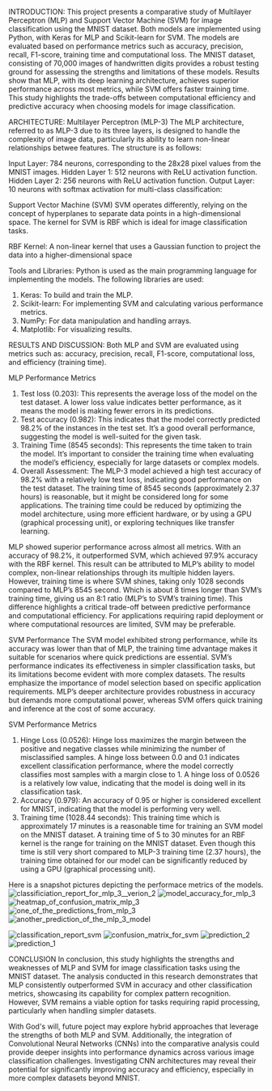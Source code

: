 INTRODUCTION:
This project presents a comparative study of Multilayer Perceptron (MLP) and Support Vector Machine (SVM) for image classification using the MNIST dataset.
Both models are implemented using Python, with Keras for MLP and Scikit-learn for SVM. The models are evaluated based on performance metrics such as
accuracy, precision, recall, F1-score, training time and computational loss. The MNIST dataset, consisting of 70,000 images of handwritten digits 
provides a robust testing ground for assessing the strengths and limitations of these models. Results show that MLP, with its deep learning
architecture, achieves superior performance across most metrics, while SVM offers faster training time. This study highlights the trade-offs
between computational efficiency and predictive accuracy when choosing models for image classification.

ARCHITECTURE:
Multilayer Perceptron (MLP-3)
The MLP architecture, referred to as MLP-3 due to its three layers, is designed to handle the complexity of image data, particularly its ability to
learn non-linear relationships betwee features. The structure is as follows:

Input Layer: 784 neurons, corresponding to the 28x28 pixel values from the MNIST images.
Hidden Layer 1: 512 neurons with ReLU activation function.
Hidden Layer 2: 256 neurons with ReLU activation function.
Output Layer: 10 neurons with softmax activation for multi-class classification:

Support Vector Machine (SVM)
SVM operates differently, relying on the concept of hyperplanes to separate data points in a high-dimensional space. The kernel for SVM is 
RBF which is ideal for image classification tasks.

RBF Kernel: A non-linear kernel that uses a Gaussian function to project the data into a higher-dimensional space

Tools and Libraries:
Python is used as the main programming language for implementing the models. 
The following libraries are used:
1. Keras: To build and train the MLP.
2. Scikit-learn: For implementing SVM and calculating various performance metrics.
3. NumPy: For data manipulation and handling arrays.
4. Matplotlib: For visualizing results.

RESULTS AND DISCUSSION:
Both MLP and SVM are evaluated using metrics such as: accuracy, precision, recall, F1-score, computational loss, and efficiency (training time).

MLP Performance Metrics
1. Test loss (0.203): This represents the average loss of the model on the test dataset. A lower loss value indicates better performance, as it means
the model is making fewer errors in its predictions.
2. Test accuracy (0.982): This indicates that the model correctly predicted 98.2% of the instances in the test set. It’s a good overall performance, suggesting the model is well-suited
for the given task.
3. Training Time (8545 seconds): This represents the time taken to train the model. It’s important to consider the training time when evaluating the model’s efficiency, especially for
large datasets or complex models.
4. Overall Assessment: The MLP-3 model achieved a high test accuracy of 98.2% with a relatively low test loss, indicating good performance on the test dataset. The training time of 8545 seconds (approximately 2.37 hours) is reasonable, but it might be considered long for some applications. The training time could be reduced by optimizing the model architecture, using more efficient hardware, or by using a GPU (graphical processing unit), or exploring techniques like transfer learning.

MLP showed superior performance across almost all metrics. With an accuracy of 98.2%, it outperformed SVM, which achieved 97.9% accuracy with the RBF kernel. This result can be
attributed to MLP’s ability to model complex, non-linear relationships through its multiple hidden layers. However, training time is where SVM shines, taking only 1028 seconds 
compared to MLP’s 8545 second. Which is about 8 times longer than SVM’s training time, giving us an 8:1 ratio (MLP’s to SVM’s training time). This 
difference highlights a critical trade-off between predictive performance and computational efficiency. For applications requiring rapid deployment or where computational resources
are limited, SVM may be preferable.

SVM Performance
The SVM model exhibited strong performance, while its accuracy was lower than that of MLP, the training time advantage makes it suitable for
scenarios where quick predictions are essential. SVM’s performance indicates its effectiveness in simpler classification tasks, but its limitations
become evident with more complex datasets. The results emphasize the importance of model selection based on specific application
requirements. MLP’s deeper architecture provides robustness in accuracy but demands more computational power, whereas SVM offers
quick training and inference at the cost of some accuracy.

SVM Performance Metrics
1. Hinge Loss (0.0526): Hinge loss maximizes the margin between the positive and negative classes while minimizing the number of misclassified samples. A hinge loss between 0.0
and 0.1 indicates excellent classification performance, where the model correctly classifies most samples with a margin close to 1. A hinge loss of 0.0526 is a relatively low value, indicating that the model is doing well in its classification task.
2. Accuracy (0.979): An accuracy of 0.95 or higher is considered excellent for MNIST, indicating that the model is performing very well.
3. Training time (1028.44 seconds): This training time which is approximately 17 minutes is a reasonable time for training an SVM model on
the MNIST dataset. A training time of 5 to 30 minutes for an RBF kernel is the range for training on the MNIST dataset. Even though this
time is still very short compared to MLP-3 training time (2.37 hours), the training time obtained for our model can be significantly
reduced by using a GPU (graphical processing unit).



Here is a snapshot pictures depicting the performace metrics of the models.
![classificiation_report_for_mlp_3__verion_2](https://github.com/user-attachments/assets/4ad9a4e0-3b6d-41ea-b373-8940b249f74e)
![model_accuracy_for_mlp_3](https://github.com/user-attachments/assets/9b98b330-6466-4a76-865f-8c1e8e2feb69)
![heatmap_of_confusion_matrix_mlp_3](https://github.com/user-attachments/assets/b5f2395c-027c-47cf-b127-fe7c73e64673)
![one_of_the_predictions_from_mlp_3](https://github.com/user-attachments/assets/f44d3d7e-b63f-497e-9e6b-2d6847bff832)
![another_prediction_of_the_mlp_3_model](https://github.com/user-attachments/assets/f8d6d629-c478-417e-bc1a-5db31f75f7bd)

![classification_report_svm](https://github.com/user-attachments/assets/63ebde7a-c4a9-4317-b3ca-711dc2e4c088)
![confusion_matrix_for_svm](https://github.com/user-attachments/assets/6189a97e-bbdd-4b0e-8ee3-d5ba8a876e5e)
![prediction_2](https://github.com/user-attachments/assets/f07cc921-12eb-4de1-8abd-69e872c6cdb1)
![prediction_1](https://github.com/user-attachments/assets/2bfadaf5-09c5-4b55-bbd0-c6f132f07712)


CONCLUSION
In conclusion, this study highlights the strengths and weaknesses of MLP and SVM for image classification tasks using the MNIST dataset. The
analysis conducted in this research demonstrates that MLP consistently outperformed SVM in accuracy and other classification
metrics, showcasing its capability for complex pattern recognition. However, SVM remains a viable option for tasks requiring rapid processing,
particularly when handling simpler datasets. 

With God's will, future poject may explore hybrid approaches that leverage the strengths of both MLP and SVM.
Additionally, the integration of Convolutional Neural Networks (CNNs) into the comparative analysis could provide deeper
insights into performance dynamics across various image classification challenges. Investigating CNN architectures may reveal their
potential for significantly improving accuracy and efficiency, especially in more complex datasets beyond MNIST.



